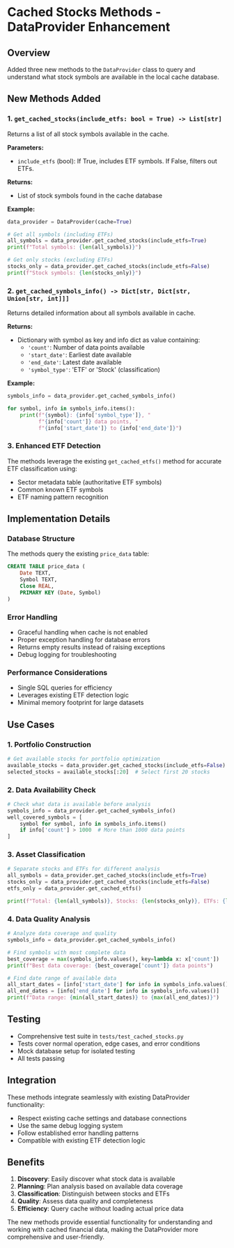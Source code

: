 # Cached Stocks Methods - DataProvider Enhancement

## Overview
Added three new methods to the `DataProvider` class to query and understand what stock symbols are available in the local cache database.

## New Methods Added

### 1. `get_cached_stocks(include_etfs: bool = True) -> List[str]`
Returns a list of all stock symbols available in the cache.

**Parameters:**
- `include_etfs` (bool): If True, includes ETF symbols. If False, filters out ETFs.

**Returns:**
- List of stock symbols found in the cache database

**Example:**
```python
data_provider = DataProvider(cache=True)

# Get all symbols (including ETFs)
all_symbols = data_provider.get_cached_stocks(include_etfs=True)
print(f"Total symbols: {len(all_symbols)}")

# Get only stocks (excluding ETFs)
stocks_only = data_provider.get_cached_stocks(include_etfs=False)
print(f"Stock symbols: {len(stocks_only)}")
```

### 2. `get_cached_symbols_info() -> Dict[str, Dict[str, Union[str, int]]]`
Returns detailed information about all symbols available in cache.

**Returns:**
- Dictionary with symbol as key and info dict as value containing:
  - `'count'`: Number of data points available
  - `'start_date'`: Earliest date available  
  - `'end_date'`: Latest date available
  - `'symbol_type'`: 'ETF' or 'Stock' (classification)

**Example:**
```python
symbols_info = data_provider.get_cached_symbols_info()

for symbol, info in symbols_info.items():
    print(f"{symbol}: {info['symbol_type']}, "
          f"{info['count']} data points, "
          f"{info['start_date']} to {info['end_date']}")
```

### 3. Enhanced ETF Detection
The methods leverage the existing `get_cached_etfs()` method for accurate ETF classification using:
- Sector metadata table (authoritative ETF symbols)
- Common known ETF symbols
- ETF naming pattern recognition

## Implementation Details

### Database Structure
The methods query the existing `price_data` table:
```sql
CREATE TABLE price_data (
    Date TEXT,
    Symbol TEXT,
    Close REAL,
    PRIMARY KEY (Date, Symbol)
)
```

### Error Handling
- Graceful handling when cache is not enabled
- Proper exception handling for database errors
- Returns empty results instead of raising exceptions
- Debug logging for troubleshooting

### Performance Considerations
- Single SQL queries for efficiency
- Leverages existing ETF detection logic
- Minimal memory footprint for large datasets

## Use Cases

### 1. Portfolio Construction
```python
# Get available stocks for portfolio optimization
available_stocks = data_provider.get_cached_stocks(include_etfs=False)
selected_stocks = available_stocks[:20]  # Select first 20 stocks
```

### 2. Data Availability Check
```python
# Check what data is available before analysis
symbols_info = data_provider.get_cached_symbols_info()
well_covered_symbols = [
    symbol for symbol, info in symbols_info.items() 
    if info['count'] > 1000  # More than 1000 data points
]
```

### 3. Asset Classification
```python
# Separate stocks and ETFs for different analysis
all_symbols = data_provider.get_cached_stocks(include_etfs=True)
stocks_only = data_provider.get_cached_stocks(include_etfs=False)
etfs_only = data_provider.get_cached_etfs()

print(f"Total: {len(all_symbols)}, Stocks: {len(stocks_only)}, ETFs: {len(etfs_only)}")
```

### 4. Data Quality Analysis
```python
# Analyze data coverage and quality
symbols_info = data_provider.get_cached_symbols_info()

# Find symbols with most complete data
best_coverage = max(symbols_info.values(), key=lambda x: x['count'])
print(f"Best data coverage: {best_coverage['count']} data points")

# Find date range of available data
all_start_dates = [info['start_date'] for info in symbols_info.values()]
all_end_dates = [info['end_date'] for info in symbols_info.values()]
print(f"Data range: {min(all_start_dates)} to {max(all_end_dates)}")
```

## Testing
- Comprehensive test suite in `tests/test_cached_stocks.py`
- Tests cover normal operation, edge cases, and error conditions
- Mock database setup for isolated testing
- All tests passing

## Integration
These methods integrate seamlessly with existing DataProvider functionality:
- Respect existing cache settings and database connections
- Use the same debug logging system
- Follow established error handling patterns
- Compatible with existing ETF detection logic

## Benefits
1. **Discovery**: Easily discover what stock data is available
2. **Planning**: Plan analysis based on available data coverage
3. **Classification**: Distinguish between stocks and ETFs
4. **Quality**: Assess data quality and completeness
5. **Efficiency**: Query cache without loading actual price data

The new methods provide essential functionality for understanding and working with cached financial data, making the DataProvider more comprehensive and user-friendly.

